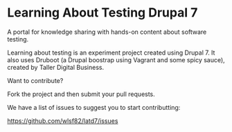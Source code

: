 # Learning About Testing Drupal 7

A portal for knowledge sharing with hands-on content about software testing.

Learning about testing is an experiment project created using Drupal 7.
It also uses Druboot (a Drupal boostrap using Vagrant and some spicy sauce), created by Taller Digital Business.

Want to contribute?

Fork the project and then submit your pull requests.

We have a list of issues to suggest you to start contributting:

https://github.com/wlsf82/latd7/issues
